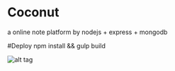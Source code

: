 # Coconut
a online note platform by nodejs + express + mongodb 

#Deploy
npm install && gulp build


![alt tag](http://i.imgur.com/eBHvYn6.jpg)

